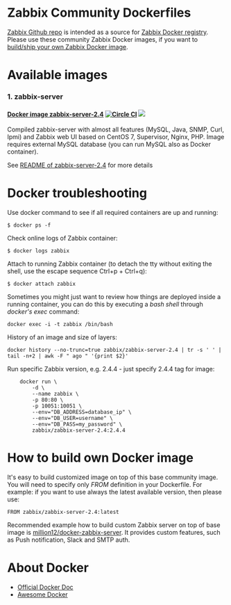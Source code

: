 Zabbix Community Dockerfiles
============================

[Zabbix Github repo](https://github.com/zabbix/zabbix-community-docker) is intended
 as a source for [Zabbix Docker registry](https://registry.hub.docker.com/repos/zabbix/).
Please use these community Zabbix Docker images, if you want to [build/ship your own Zabbix Docker image](https://github.com/zabbix/zabbix-community-docker#how-to-build-own-docker-image).

Available images
================

### 1. zabbix-server
 
#### [Docker image zabbix-server-2.4](https://registry.hub.docker.com/u/zabbix/zabbix-server-2.4/) [![Circle CI](https://circleci.com/gh/zabbix/zabbix-community-docker/tree/master.svg?style=svg&circle-token=930b0a85da051123bf3f2c9c28ede5b29c607665)](https://circleci.com/gh/zabbix/zabbix-community-docker/tree/master) [![](https://badge.imagelayers.io/zabbix/zabbix-server-2.4:latest.svg)](https://imagelayers.io/?images=zabbix/zabbix-server-2.4:latest 'Get your own badge on imagelayers.io')

Compiled zabbix-server with almost all features (MySQL, Java, SNMP, Curl, Ipmi) 
and Zabbix web UI based on CentOS 7, Supervisor, Nginx, PHP. Image requires external 
MySQL database (you can run MySQL also as Docker container).

See [README of zabbix-server-2.4](https://github.com/zabbix/zabbix-community-docker/tree/master/Dockerfile/zabbix-server-2.4) for more details

Docker troubleshooting
======================
Use docker command to see if all required containers are up and running: 
```
$ docker ps -f
```
Check online logs of Zabbix container:
```
$ docker logs zabbix
```
Attach to running Zabbix container (to detach the tty without exiting the shell, 
use the escape sequence Ctrl+p + Ctrl+q):
```
$ docker attach zabbix
```
Sometimes you might just want to review how things are deployed inside a running container, you can do this by executing a _bash shell_ through _docker's exec_ command:
```
docker exec -i -t zabbix /bin/bash
```
History of an image and size of layers: 
``` 
docker history --no-trunc=true zabbix/zabbix-server-2.4 | tr -s ' ' | tail -n+2 | awk -F " ago " '{print $2}'
```
Run specific Zabbix version, e.g. 2.4.4 - just specify 2.4.4 tag for image:
```
	docker run \
		-d \
		--name zabbix \
		-p 80:80 \
		-p 10051:10051 \
		--env="DB_ADDRESS=database_ip" \
		--env="DB_USER=username" \
		--env="DB_PASS=my_password" \
		zabbix/zabbix-server-2.4:2.4.4
```

How to build own Docker image
=============================

It's easy to build customized image on top of this base community image. 
You will need to specify only _FROM_ definition in your Dockerfile. For 
example: if you want to use always the latest available version, then please use:

```
FROM zabbix/zabbix-server-2.4:latest
```

Recommended example how to build custom Zabbix server on top of base image is 
[million12/docker-zabbix-server](https://github.com/million12/docker-zabbix-server). 
It provides custom features, such as Push notification, Slack and SMTP auth.  

About Docker
============

* [Official Docker Doc](https://docs.docker.com/)
* [Awesome Docker](https://github.com/veggiemonk/awesome-docker)
